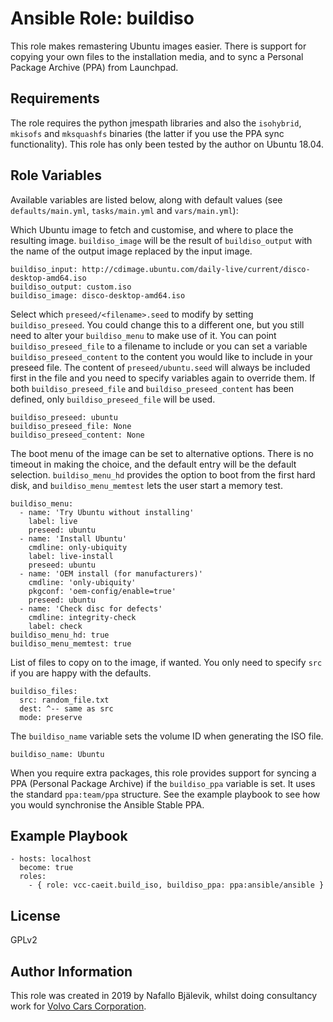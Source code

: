 Ansible Role: buildiso
=========

This role makes remastering Ubuntu images easier. There is support for copying your own files to the installation media, and to sync a Personal Package Archive (PPA) from Launchpad.

Requirements
------------

The role requires the python jmespath libraries and also the `isohybrid`, `mkisofs` and `mksquashfs` binaries (the latter if you use the PPA sync functionality).
This role has only been tested by the author on Ubuntu 18.04.

Role Variables
--------------

Available variables are listed below, along with default values (see `defaults/main.yml`, `tasks/main.yml` and `vars/main.yml`):

Which Ubuntu image to fetch and customise, and where to place the resulting image. `buildiso_image` will be the result of `buildiso_output` with the name of the output image replaced by the input image.

    buildiso_input: http://cdimage.ubuntu.com/daily-live/current/disco-desktop-amd64.iso
    buildiso_output: custom.iso
    buildiso_image: disco-desktop-amd64.iso

Select which `preseed/<filename>.seed` to modify by setting `buildiso_preseed`. You could change this to a different one, but you still need to alter your `buildiso_menu` to make use of it.
You can point `buildiso_preseed_file` to a filename to include or you can set a variable `buildiso_preseed_content` to the content you would like to include in your preseed file.
The content of `preseed/ubuntu.seed` will always be included first in the file and you need to specify variables again to override them.
If both `buildiso_preseed_file` and `buildiso_preseed_content` has been defined, only `buildiso_preseed_file` will be used.

    buildiso_preseed: ubuntu
    buildiso_preseed_file: None
    buildiso_preseed_content: None

The boot menu of the image can be set to alternative options. There is no timeout in making the choice, and the default entry will be the default selection.
`buildiso_menu_hd` provides the option to boot from the first hard disk, and `buildiso_menu_memtest` lets the user start a memory test.

    buildiso_menu:
      - name: 'Try Ubuntu without installing'
        label: live
        preseed: ubuntu
      - name: 'Install Ubuntu'
        cmdline: only-ubiquity
        label: live-install
        preseed: ubuntu
      - name: 'OEM install (for manufacturers)'
        cmdline: 'only-ubiquity'
        pkgconf: 'oem-config/enable=true'
        preseed: ubuntu
      - name: 'Check disc for defects'
        cmdline: integrity-check
        label: check
    buildiso_menu_hd: true
    buildiso_menu_memtest: true

List of files to copy on to the image, if wanted. You only need to specify `src` if you are happy with the defaults.

    buildiso_files:
      src: random_file.txt
      dest: ^-- same as src
      mode: preserve

The `buildiso_name` variable sets the volume ID when generating the ISO file.

    buildiso_name: Ubuntu

When you require extra packages, this role provides support for syncing a PPA (Personal Package Archive) if the `buildiso_ppa` variable is set.
It uses the standard `ppa:team/ppa` structure. See the example playbook to see how you would synchronise the Ansible Stable PPA.

Example Playbook
----------------

    - hosts: localhost
      become: true
      roles:
        - { role: vcc-caeit.build_iso, buildiso_ppa: ppa:ansible/ansible }

License
-------

GPLv2

Author Information
------------------

This role was created in 2019 by Nafallo Bjälevik, whilst doing consultancy work for [Volvo Cars Corporation](http://www.volvocars.com/).
